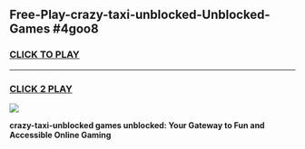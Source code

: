 
## Free-Play-crazy-taxi-unblocked-Unblocked-Games #4goo8
<h3>
<a href="https://news.freeplayer.one?title=crazy-taxi-unblocked&ref=8M">CLICK TO PLAY</a></h3>
<hr>

<h3>
<a href="https://news.freeplayer.one?title=crazy-taxi-unblocked&ref=8M">CLICK 2 PLAY</a>
  
</h3>

<a href="https://news.freeplayer.one?title=crazy-taxi-unblocked&ref=8M"><img src="https://clearcache.store/games.png"></a>


**crazy-taxi-unblocked games unblocked: Your Gateway to Fun and Accessible Online Gaming**
